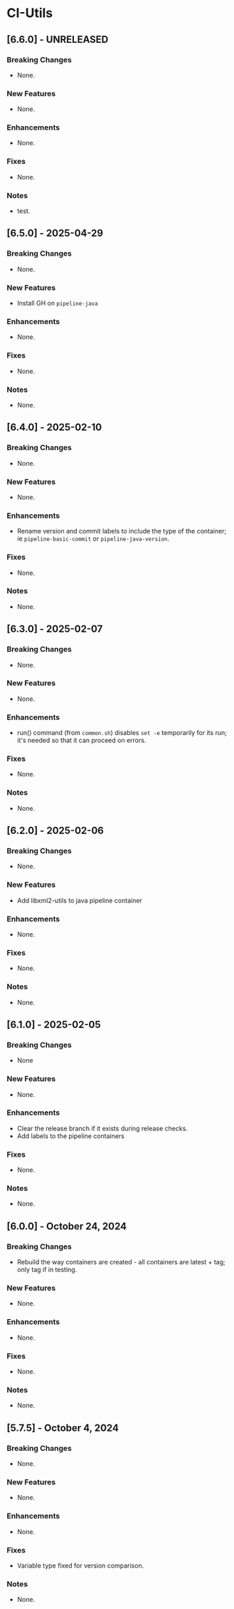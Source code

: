 # CI-Utils
## [6.6.0] - UNRELEASED
### Breaking Changes
* None.

### New Features
* None.

### Enhancements
* None.

### Fixes
* None.

### Notes
* test.

## [6.5.0] - 2025-04-29
### Breaking Changes
* None.

### New Features
* Install GH on `pipeline-java`

### Enhancements
* None.

### Fixes
* None.

### Notes
* None.

## [6.4.0] - 2025-02-10
### Breaking Changes
* None.

### New Features
* None.

### Enhancements
* Rename version and commit labels to include the type of the container; ie `pipeline-basic-commit` or `pipeline-java-version`.

### Fixes
* None.

### Notes
* None.

## [6.3.0] - 2025-02-07
### Breaking Changes
* None.

### New Features
* None.

### Enhancements
* run() command (from `common.sh`) disables `set -e` temporarily for its run; it's needed so that it can proceed on errors.

### Fixes
* None.

### Notes
* None.

## [6.2.0] - 2025-02-06
### Breaking Changes
* None.

### New Features
* Add libxml2-utils to java pipeline container

### Enhancements
* None.

### Fixes
* None.

### Notes
* None.

## [6.1.0] - 2025-02-05
### Breaking Changes
* None

### New Features
* None.

### Enhancements
* Clear the release branch if it exists during release checks.
* Add labels to the pipeline containers

### Fixes
* None.

### Notes
* None.

## [6.0.0] - October 24, 2024
### Breaking Changes
* Rebuild the way containers are created - all containers are latest + tag; only tag if in testing.

### New Features
* None.

### Enhancements
* None.

### Fixes
* None.

### Notes
* None.

## [5.7.5] - October 4, 2024 
### Breaking Changes
* None.

### New Features
* None.

### Enhancements
* None.

### Fixes
* Variable type fixed for version comparison.

### Notes
* None.

